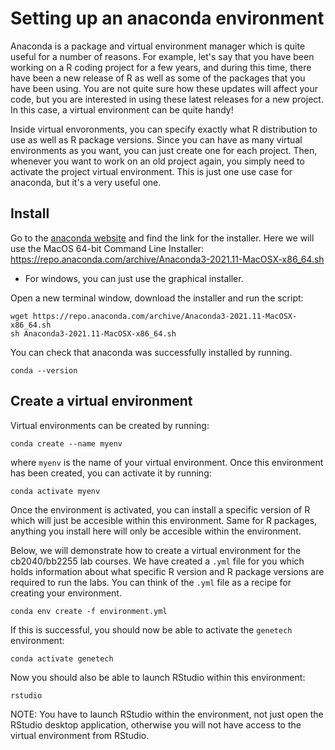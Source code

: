 # Setting up an anaconda environment

Anaconda is a package and virtual environment manager which is quite useful for a number of reasons. 
For example, let's say that you have been working on a R coding project for a few years, and during this time,
there have been a new release of R as well as some of the packages that you have been using. You are not quite 
sure how these updates will affect your code, but you are interested in using these latest releases for a new project. 
In this case, a virtual environment can be quite handy! 

Inside virtual envoronments, you can specify exactly what R distribution to use as well as R package versions. 
Since you can have as many virtual environments as you want, you can just create one for each project. Then, 
whenever you want to work on an old project again, you simply need to activate the project virtual environment. 
This is just one use case for anaconda, but it's a very useful one.

## Install

Go to the [anaconda website](https://www.anaconda.com/products/individual) and find the link for the installer.
Here we will use the MacOS 64-bit Command Line Installer: https://repo.anaconda.com/archive/Anaconda3-2021.11-MacOSX-x86_64.sh

* For windows, you can just use the graphical installer.

Open a new terminal window, download the installer and run the script:

```
wget https://repo.anaconda.com/archive/Anaconda3-2021.11-MacOSX-x86_64.sh
sh Anaconda3-2021.11-MacOSX-x86_64.sh
```

You can check that anaconda was successfully installed by running.

```
conda --version
```

## Create a virtual environment

Virtual environments can be created by running:

```
conda create --name myenv
```

where `myenv` is the name of your virtual environment. Once this environment has been created,
you can activate it by running:

```
conda activate myenv
```

Once the environment is activated, you can install a specific version of R which will just 
be accesible within this environment. Same for R packages, anything you install here will only 
be accesible within the environment.

Below, we will demonstrate how to create a virtual environment for the cb2040/bb2255 lab courses.
We have created a `.yml` file for you which holds information about what specific R version
and R package versions are required to run the labs. You can think of the `.yml` file as a recipe
for creating your environment. 

```
conda env create -f environment.yml
```

If this is successful, you should now be able to activate the `genetech` environment:

```
conda activate genetech
```

Now you should also be able to launch RStudio within this environment:

```
rstudio
```

NOTE: You have to launch RStudio within the environment, not just open the RStudio desktop 
application, otherwise you will not have access to the virtual environment from RStudio.